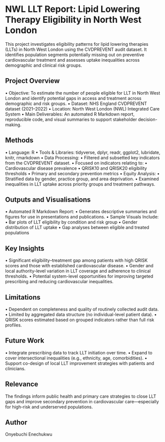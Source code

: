 # NWL LLT Report: Lipid Lowering Therapy Eligibility in North West London
This project investigates eligibility patterns for lipid lowering therapies (LLTs) in North West London using the CVDPREVENT audit dataset. It identifies population segments potentially missing out on preventive cardiovascular treatment and assesses uptake inequalities across demographic and clinical risk groups.

## Project Overview
•	Objective: To estimate the number of people eligible for LLT in North West London and identify potential gaps in access and treatment across demographic and risk groups.
•	Dataset: NHS England CVDPREVENT dataset (2021–2022)
•	Location: North West London (NWL) Integrated Care System
•	Main Deliverables: An automated R Markdown report, reproducible code, and visual summaries to support stakeholder decision-making.

## Methods
•	Language: R
•	Tools & Libraries: tidyverse, dplyr, readr, ggplot2, lubridate, knitr, rmarkdown
•	Data Processing:
•	Filtered and subsetted key indicators from the CVDPREVENT dataset.
•	Focused on indicators relating to:
•	Cardiovascular disease prevalence
•	QRISK10 and QRISK20 eligibility thresholds
•	Primary and secondary prevention metrics
•	Equity Analysis:
•	Stratified data by gender, practice group, and area deprivation.
•	Examined inequalities in LLT uptake across priority groups and treatment pathways.

## Outputs and Visualisations
•	Automated R Markdown Report:
•	Generates descriptive summaries and figures for use in presentations and publications.
•	Sample Visuals Include:
•	Bar plots of LLT eligibility by condition and risk group
•	Gender distribution of LLT uptake
•	Gap analyses between eligible and treated populations

## Key Insights
•	Significant eligibility–treatment gap among patients with high QRISK scores and those with established cardiovascular disease.
•	Gender and local authority-level variation in LLT coverage and adherence to clinical thresholds.
•	Potential system-level opportunities for improving targeted prescribing and reducing cardiovascular inequalities.

## Limitations
•	Dependent on completeness and quality of routinely collected audit data.
•	Limited by aggregated data structure (no individual-level patient data).
•	QRISK scores estimated based on grouped indicators rather than full risk profiles.

## Future Work
•	Integrate prescribing data to track LLT initiation over time.
•	Expand to cover intersectional inequalities (e.g., ethnicity, age, comorbidities).
•	Support co-design of local LLT improvement strategies with patients and clinicians.

## Relevance
The findings inform public health and primary care strategies to close LLT gaps and improve secondary prevention in cardiovascular care—especially for high-risk and underserved populations.

## Author
Onyebuchi Enechukwu
